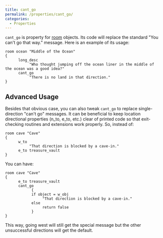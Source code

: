 ```yaml
---
title: cant_go
permalink: /properties/cant_go/
categories: 
  - Properties
---
```


`cant_go` is property for [room](basics/rooms/) objects. Its code
will replace the standard "You can't go that way." message. Here is an
example of its usage:

    room ocean "Middle of the Ocean"
    {
          long_desc
               "Who thought jumping off the ocean liner in the middle of the ocean was a good idea?"
          cant_go
               "There is no land in that direction."
    }

## Advanced Usage

Besides that obvious case, you can also tweak `cant_go` to replace
single-direction "can't go" messages. It can be beneficial to keep
location directional properties (n_to, e_to, etc.) clear of printed
code so that exit-checking routines and extensions work properly. So,
instead of:

    room cave "Cave"
    {
          w_to
               "That direction is blocked by a cave-in."
          e_to treasure_vault
    }

You can have:

    room cave "Cave"
    {
          e_to treasure_vault
          cant_go
                {
                if object = w_obj
                     "That direction is blocked by a cave-in."
                else
                     return false
                }
    }

This way, going west will still get the special message but the other
unsuccessful directions will get the default.
